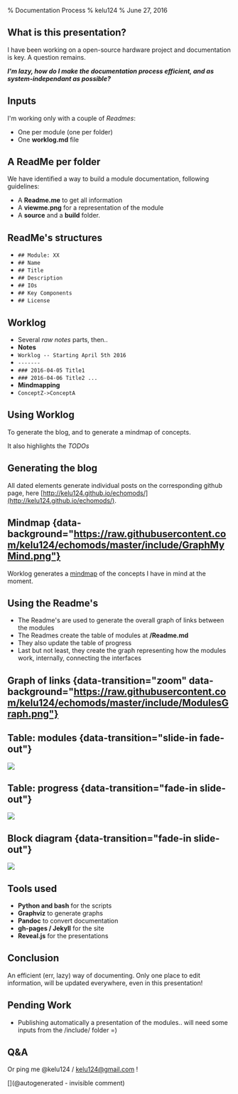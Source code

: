 % Documentation Process
% kelu124
% June 27, 2016
 

## What is this presentation?

I have been working on a open-source hardware project and documentation is key. A question remains. 

___I'm lazy, how do I make the documentation process efficient, and as system-independant as possible?___

## Inputs

I'm working only with a couple of _Readmes_:

* One per module (one per folder)
* One __worklog.md__ file


## A ReadMe per folder

We have identified a way to build a module documentation, following guidelines:

* A __Readme.me__ to get all information
* A __viewme.png__ for a representation of the module
* A __source__ and a __build__ folder.

## ReadMe's structures

* `## Module: XX`
* `## Name`
* `## Title`
* `## Description`
* `## IOs`
* `## Key Components`
* `## License`

## Worklog

* Several _raw notes_ parts, then..
* __Notes__
* `Worklog -- Starting April 5th 2016`
* `-------`
* `### 2016-04-05 Title1`
* `### 2016-04-06 Title2 ...`
* __Mindmapping__
* `ConceptZ->ConceptA`

## Using Worklog

To generate the blog, and to generate a mindmap of concepts.

It also highlights the _TODOs_

## Generating the blog

All dated elements generate individual posts on the corresponding github page, here [http://kelu124.github.io/echomods/](http://kelu124.github.io/echomods/).

## Mindmap {data-background="https://raw.githubusercontent.com/kelu124/echomods/master/include/GraphMyMind.png"}

Worklog generates a [mindmap](https://github.com/kelu124/echomods/blob/master/include/GraphMyMind.png) of the concepts I have in mind at the moment.


## Using the Readme's

* The Readme's are used to generate the overall graph of links between the modules
* The Readmes create the table of modules at __/Readme.md__
* They also update the table of progress
* Last but not least, they create the graph representing how the modules work, internally, connecting the interfaces

## Graph of links  {data-transition="zoom" data-background="https://raw.githubusercontent.com/kelu124/echomods/master/include/ModulesGraph.png"}


## Table: modules {data-transition="slide-in fade-out"}

![](https://raw.githubusercontent.com/kelu124/echomods/master/include/images/table_modules.png)

## Table: progress {data-transition="fade-in slide-out"}

![](https://raw.githubusercontent.com/kelu124/echomods/master/include/images/table_progress.png)

## Block diagram  {data-transition="fade-in slide-out"}



![](https://raw.githubusercontent.com/kelu124/echomods/master/tobo/source/blocks.png)


## Tools used

* __Python and bash__ for the scripts
* __Graphviz__ to generate graphs
* __Pandoc__ to convert documentation
* __gh-pages / Jekyll__ for the site
* __Reveal.js__ for the presentations

## Conclusion

An efficient (err, lazy) way of documenting. Only one place to edit information, will be updated everywhere, even in this presentation!

## Pending Work

* Publishing automatically a presentation of the modules.. will need some inputs from the /include/ folder =)

## Q&A

Or ping me @kelu124 / kelu124@gmail.com !

[](@autogenerated - invisible comment)